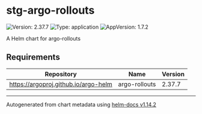 # stg-argo-rollouts

![Version: 2.37.7](https://img.shields.io/badge/Version-2.37.7-informational?style=flat-square) ![Type: application](https://img.shields.io/badge/Type-application-informational?style=flat-square) ![AppVersion: 1.7.2](https://img.shields.io/badge/AppVersion-1.7.2-informational?style=flat-square)

A Helm chart for argo-rollouts

## Requirements

| Repository | Name | Version |
|------------|------|---------|
| https://argoproj.github.io/argo-helm | argo-rollouts | 2.37.7 |

----------------------------------------------
Autogenerated from chart metadata using [helm-docs v1.14.2](https://github.com/norwoodj/helm-docs/releases/v1.14.2)
